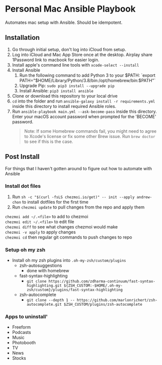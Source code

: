 # Personal Mac Ansible Playbook

Automates mac setup with Ansible. Should be idempotent.

## Installation
1. Go through initial setup, don't log into iCloud from setup.
2. Log into iCloud and Mac App Store once at the desktop.  Airplay share 1Password link to macbook for easier login.
3. Install apple's command line tools with `xcode-select --install`
4. Install Ansible
   1. Run the following command to add Python 3 to your $PATH: `export PATH="$HOME/Library/Python/3.8/bin:/opt/homebrew/bin:$PATH"`
   2. Upgrade Pip: `sudo pip3 install --upgrade pip`
   3. Install Ansible: `pip3 install ansible`
5. Clone or download this repository to your local drive
6. `cd` into the folder and run `ansible-galaxy install -r requirements.yml` inside this directory to install required Ansible roles.
7. Run `ansible-playbook main.yml --ask-become-pass` inside this directory. Enter your macOS account password when prompted for the 'BECOME' password.
   > Note: If some Homebrew commands fail, you might need to agree to Xcode's license or fix some other Brew issue. Run `brew doctor` to see if this is the case.

## Post Install

For things that I haven't gotten around to figure out how to automate with Ansible

### Install dot files

1. Run `sh -c "$(curl -fsLS chezmoi.io/get)" -- init --apply andrew-chon` to install dotfiles for the first time
2. Run `chezmoi update` to pull changes from the repo and apply them

`chezmoi add ~/.<file>` to add to chezmoi  
`chezmoi edit ~/.<file>` to edit file  
`chezmoi diff` to see what changes chezmoi would make  
`chezmoi -v apply` to apply changes  
`chezmoi cd` then regular git commands to push changes to repo

### Setup oh my zsh

- Install oh my zsh plugins into `.oh-my-zsh/custom/plugins`
  - zsh-autosuggestions
    - done with homebrew
  - fast-syntax-highlighting
    - `git clone https://github.com/zdharma-continuum/fast-syntax-highlighting.git ${ZSH_CUSTOM:-$HOME/.oh-my-zsh/custom}/plugins/fast-syntax-highlighting`
  - zsh-autocomplete
    - `git clone --depth 1 -- https://github.com/marlonrichert/zsh-autocomplete.git $ZSH_CUSTOM/plugins/zsh-autocomplete`

### Apps to uninstall'

- Freeform
- Podcasts
- Music
- Photobooth
- TV
- News
- Stocks
